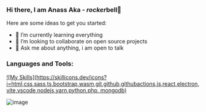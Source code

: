### Hi there, I am Anass Aka - *rocker*bell👋

Here are some ideas to get you started:

- 🌱 I’m currently learning everything
- 👯 I’m looking to collaborate on open source projects
- 💬 Ask me about anything, i am open to talk 

### Languages and Tools:


[![My Skills](https://skillicons.dev/icons?i=html,css,sass,ts,bootstrap,wasm,git,github,githubactions,js,react,electron,vite,vscode,nodejs,yarn,python,php, mongodb)](https://skillicons.dev)

![image](https://github.com/user-attachments/assets/6cc679c8-4759-4945-bf69-f3afbeb13add)



